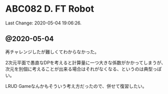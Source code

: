 # ABC082 D. FT Robot

Last Change: 2020-05-04 19:06:26.

## @2020-05-04

再チャレンジしたが難しくてわからなかった。

2次元平面で愚直なDPを考えると計算量に一つ大きな係数がかかってしまうが、
次元を別個に考えることが出来る場合はそれがなくなる、というのは典型っぽい。

LRUD Gameなんかもそういう考え方だったので、併せて復習したい。

